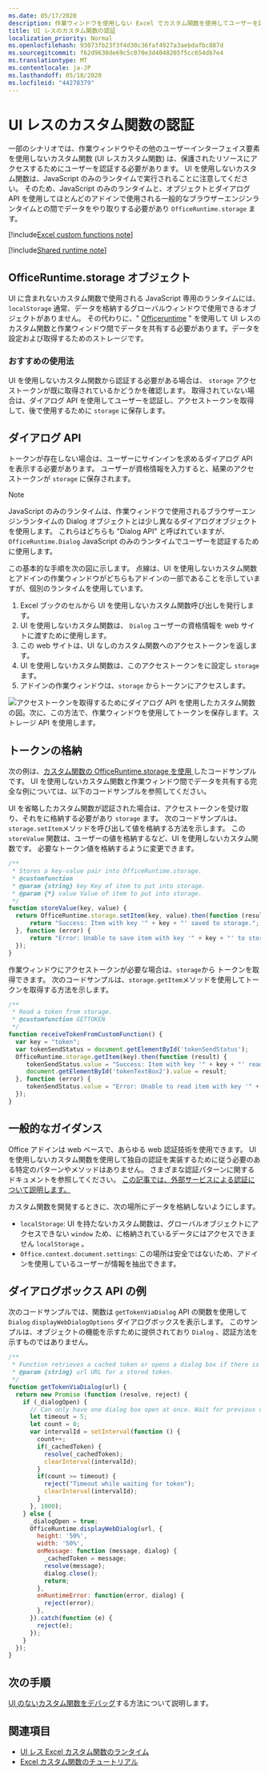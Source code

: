 ```yaml
---
ms.date: 05/17/2020
description: 作業ウィンドウを使用しない Excel でカスタム関数を使用してユーザーを認証します。
title: UI レスのカスタム関数の認証
localization_priority: Normal
ms.openlocfilehash: 93073fb23f3f4d30c36faf4927a3aebdafbc887d
ms.sourcegitcommit: f62d9630de69c5c070e3d4048205f5cc654db7e4
ms.translationtype: MT
ms.contentlocale: ja-JP
ms.lasthandoff: 05/18/2020
ms.locfileid: "44278379"
---
```

# <a name="authentication-for-ui-less-custom-functions"></a>UI レスのカスタム関数の認証

一部のシナリオでは、作業ウィンドウやその他のユーザーインターフェイス要素を使用しないカスタム関数 (UI レスカスタム関数) は、保護されたリソースにアクセスするためにユーザーを認証する必要があります。 UI を使用しないカスタム関数は、JavaScript のみのランタイムで実行されることに注意してください。 そのため、JavaScript のみのランタイムと、オブジェクトとダイアログ API を使用してほとんどのアドインで使用される一般的なブラウザーエンジンランタイムとの間でデータをやり取りする必要があり `OfficeRuntime.storage` ます。

[!include[Excel custom functions note](../includes/excel-custom-functions-note.md)]

[!include[Shared runtime note](../includes/shared-runtime-note.md)]

## <a name="officeruntimestorage-object"></a>OfficeRuntime.storage オブジェクト

UI に含まれないカスタム関数で使用される JavaScript 専用のランタイムには、 `localStorage` 通常、データを格納するグローバルウィンドウで使用できるオブジェクトがありません。 その代わりに、" [Officeruntime](/javascript/api/office-runtime/officeruntime.storage) " を使用して UI レスのカスタム関数と作業ウィンドウ間でデータを共有する必要があります。データを設定および取得するためのストレージです。

### <a name="suggested-usage"></a>おすすめの使用法

UI を使用しないカスタム関数から認証する必要がある場合は、 `storage` アクセストークンが既に取得されているかどうかを確認します。 取得されていない場合は、ダイアログ API を使用してユーザーを認証し、アクセストークンを取得して、後で使用するために `storage` に保存します。

## <a name="dialog-api"></a>ダイアログ API

トークンが存在しない場合は、ユーザーにサインインを求めるダイアログ API を表示する必要があります。 ユーザーが資格情報を入力すると、結果のアクセストークンが `storage` に保存されます。

> [!NOTE]
> JavaScript のみのランタイムは、作業ウィンドウで使用されるブラウザーエンジンランタイムの Dialog オブジェクトとは少し異なるダイアログオブジェクトを使用します。 これらはどちらも "Dialog API" と呼ばれていますが、 `OfficeRuntime.Dialog` JavaScript のみのランタイムでユーザーを認証するために使用します。

この基本的な手順を次の図に示します。 点線は、UI を使用しないカスタム関数とアドインの作業ウィンドウがどちらもアドインの一部であることを示していますが、個別のランタイムを使用しています。

1. Excel ブックのセルから UI を使用しないカスタム関数呼び出しを発行します。
2. UI を使用しないカスタム関数は、 `Dialog` ユーザーの資格情報を web サイトに渡すために使用します。
3. この web サイトは、UI なしのカスタム関数へのアクセストークンを返します。
4. UI を使用しないカスタム関数は、このアクセストークンをに設定し `storage` ます。
5. アドインの作業ウィンドウは、`storage` からトークンにアクセスします。

![アクセストークンを取得するためにダイアログ API を使用したカスタム関数の図。次に、この方法で、作業ウィンドウを使用してトークンを保存します。ストレージ API を使用します。](../images/authentication-diagram.png "認証の図。")

## <a name="storing-the-token"></a>トークンの格納

次の例は、[カスタム関数の OfficeRuntime.storage を使用 ](https://github.com/OfficeDev/PnP-OfficeAddins/tree/master/Excel-custom-functions/AsyncStorage)したコードサンプルです。 UI を使用しないカスタム関数と作業ウィンドウ間でデータを共有する完全な例については、以下のコードサンプルを参照してください。

UI を省略したカスタム関数が認証された場合は、アクセストークンを受け取り、それをに格納する必要があり `storage` ます。 次のコードサンプルは、`storage.setItem`メソッドを呼び出して値を格納する方法を示します。 この `storeValue` 関数は、ユーザーの値を格納するなど、UI を使用しないカスタム関数です。 必要なトークン値を格納するように変更できます。

```js
/**
 * Stores a key-value pair into OfficeRuntime.storage.
 * @customfunction
 * @param {string} key Key of item to put into storage.
 * @param {*} value Value of item to put into storage.
 */
function storeValue(key, value) {
  return OfficeRuntime.storage.setItem(key, value).then(function (result) {
      return "Success: Item with key '" + key + "' saved to storage.";
  }, function (error) {
      return "Error: Unable to save item with key '" + key + "' to storage. " + error;
  });
}
```

作業ウィンドウにアクセストークンが必要な場合は、`storage`から トークンを取得できます。 次のコードサンプルは、`storage.getItem`メソッドを使用してトークンを取得する方法を示します。

```js
/**
 * Read a token from storage.
 * @customfunction GETTOKEN
 */
function receiveTokenFromCustomFunction() {
  var key = "token";
  var tokenSendStatus = document.getElementById('tokenSendStatus');
  OfficeRuntime.storage.getItem(key).then(function (result) {
     tokenSendStatus.value = "Success: Item with key '" + key + "' read from storage.";
     document.getElementById('tokenTextBox2').value = result;
  }, function (error) {
     tokenSendStatus.value = "Error: Unable to read item with key '" + key + "' from storage. " + error;
  });
}
```

## <a name="general-guidance"></a>一般的なガイダンス

Office アドインは web ベースで、あらゆる web 認証技術を使用できます。 UI を使用しないカスタム関数を使用して独自の認証を実装するために従う必要のある特定のパターンやメソッドはありません。 さまざまな認証パターンに関するドキュメントを参照してください。 [この記事では、外部サービスによる認証について説明します。](../develop/auth-external-add-ins.md)  

カスタム関数を開発するときに、次の場所にデータを格納しないようにします。  

- `localStorage`: UI を持たないカスタム関数は、グローバルオブジェクトにアクセスできない `window` ため、に格納されているデータにはアクセスできません `localStorage` 。
- `Office.context.document.settings`: この場所は安全ではないため、アドインを使用しているユーザーが情報を抽出できます。

## <a name="dialog-box-api-example"></a>ダイアログボックス API の例

次のコードサンプルでは、関数は `getTokenViaDialog` API の関数を使用して `Dialog` `displayWebDialogOptions` ダイアログボックスを表示します。 このサンプルは、オブジェクトの機能を示すために提供されており `Dialog` 、認証方法を示すものではありません。

```JavaScript
/**
 * Function retrieves a cached token or opens a dialog box if there is no saved token. Note that this is not a sufficient example of authentication but is intended to show the capabilities of the Dialog object.
 * @param {string} url URL for a stored token.
 */
function getTokenViaDialog(url) {
  return new Promise (function (resolve, reject) {
    if (_dialogOpen) {
      // Can only have one dialog box open at once. Wait for previous dialog box's token.
      let timeout = 5;
      let count = 0;
      var intervalId = setInterval(function () {
        count++;
        if(_cachedToken) {
          resolve(_cachedToken);
          clearInterval(intervalId);
        }
        if(count >= timeout) {
          reject("Timeout while waiting for token");
          clearInterval(intervalId);
        }
      }, 1000);
    } else {
      _dialogOpen = true;
      OfficeRuntime.displayWebDialog(url, {
        height: '50%',
        width: '50%',
        onMessage: function (message, dialog) {
          _cachedToken = message;
          resolve(message);
          dialog.close();
          return;
        },
        onRuntimeError: function(error, dialog) {
          reject(error);
        },
      }).catch(function (e) {
        reject(e);
      });
    }
  });
}
```

## <a name="next-steps"></a>次の手順
[UI のないカスタム関数をデバッグ](custom-functions-debugging.md)する方法について説明します。

## <a name="see-also"></a>関連項目

* [UI レス Excel カスタム関数のランタイム](custom-functions-runtime.md)
* [Excel カスタム関数のチュートリアル](excel-tutorial-custom-functions.md)
